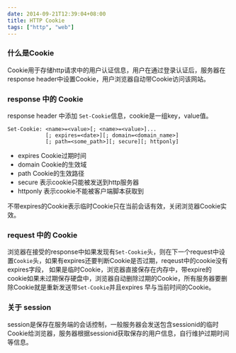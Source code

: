 ```yaml
---
date: 2014-09-21T12:39:04+08:00
title: HTTP Cookie
tags: ["http", "web"]
---
```


### 什么是Cookie

Cookie用于存储http请求中的用户认证信息，用户在通过登录认证后，服务器在response header中设置Cookie，用户浏览器自动带Cookie访问该网站。

### response 中的 Cookie

response header 中添加 `Set-Cookie`信息，cookie是一组key，value值。  

    Set-Cookie: <name>=<value>[; <name>=<value>]...
                [; expires=<date>][; domain=<domain_name>]
                [; path=<some_path>][; secure][; httponly]

* expires Cookie过期时间
* domain Cookie的生效域
* path Cookie的生效路径
* secure 表示cookie只能被发送到http服务器
* httponly 表示cookie不能被客户端脚本获取到

不带expires的Cookie表示临时Cookie只在当前会话有效，关闭浏览器Cookie实效。

### request 中的 Cookie

浏览器在接受的response中如果发现有`Set-Cookie`头，则在下一个request中设置`Cookie`头，如果有expires还要判断Cookie是否过期，reqeust中的cookie没有expires字段，
如果是临时Cookie，浏览器直接保存在内存中，带expire的cookie如果未过期保存硬盘中，浏览器自动删除过期的Cookie，所有服务器要删除Cookie就是重新发送带`Set-Cookie`并且expires
早与当前时间的Cookie。

### 关于 session

session是保存在服务端的会话控制，一般服务器会发送包含sessionid的临时Cookie给浏览器，服务器根据sessionid获取保存的用户信息，自行维护过期时间等信息。
